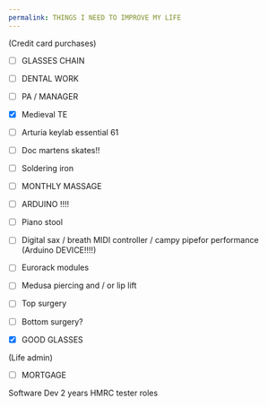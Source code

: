 ```yaml
---
permalink: THINGS I NEED TO IMPROVE MY LIFE
---
```

(Credit card purchases) 
- [ ] GLASSES CHAIN 
- [ ] DENTAL WORK 
- [ ] PA / MANAGER
- [x] Medieval TE 
- [ ] Arturia keylab essential 61 
- [ ] Doc martens skates!!
- [ ] Soldering iron 
- [ ] MONTHLY MASSAGE 
- [ ] ARDUINO !!!!
- [ ] Piano stool 
- [ ] Digital sax / breath MIDI controller / campy pipefor performance (Arduino DEVICE!!!!)
- [ ] Eurorack modules 
- [ ] Medusa piercing and / or lip lift 
- [ ] Top surgery 
- [ ] Bottom surgery? 
- [x] GOOD GLASSES 



(Life admin) 
- [ ] MORTGAGE 

Software Dev 
2 years 
HMRC tester roles